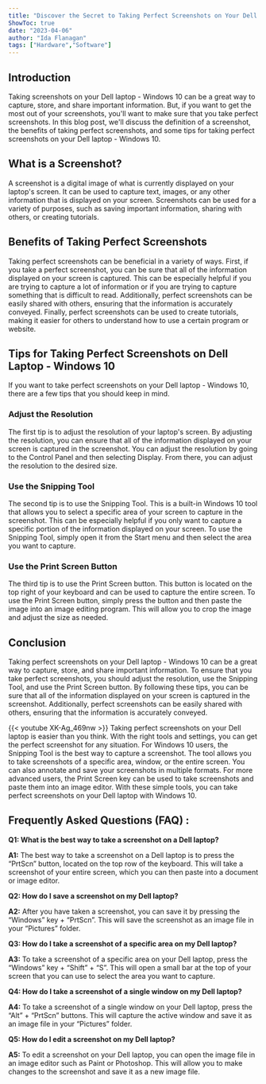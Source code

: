 ```yaml
---
title: "Discover the Secret to Taking Perfect Screenshots on Your Dell Laptop - Windows 10"
ShowToc: true 
date: "2023-04-06"
author: "Ida Flanagan" 
tags: ["Hardware","Software"]
---
```

## Introduction

Taking screenshots on your Dell laptop - Windows 10 can be a great way to capture, store, and share important information. But, if you want to get the most out of your screenshots, you'll want to make sure that you take perfect screenshots. In this blog post, we'll discuss the definition of a screenshot, the benefits of taking perfect screenshots, and some tips for taking perfect screenshots on your Dell laptop - Windows 10.

## What is a Screenshot?

A screenshot is a digital image of what is currently displayed on your laptop's screen. It can be used to capture text, images, or any other information that is displayed on your screen. Screenshots can be used for a variety of purposes, such as saving important information, sharing with others, or creating tutorials.

## Benefits of Taking Perfect Screenshots

Taking perfect screenshots can be beneficial in a variety of ways. First, if you take a perfect screenshot, you can be sure that all of the information displayed on your screen is captured. This can be especially helpful if you are trying to capture a lot of information or if you are trying to capture something that is difficult to read. Additionally, perfect screenshots can be easily shared with others, ensuring that the information is accurately conveyed. Finally, perfect screenshots can be used to create tutorials, making it easier for others to understand how to use a certain program or website.

## Tips for Taking Perfect Screenshots on Dell Laptop - Windows 10

If you want to take perfect screenshots on your Dell laptop - Windows 10, there are a few tips that you should keep in mind.

### Adjust the Resolution

The first tip is to adjust the resolution of your laptop's screen. By adjusting the resolution, you can ensure that all of the information displayed on your screen is captured in the screenshot. You can adjust the resolution by going to the Control Panel and then selecting Display. From there, you can adjust the resolution to the desired size.

### Use the Snipping Tool

The second tip is to use the Snipping Tool. This is a built-in Windows 10 tool that allows you to select a specific area of your screen to capture in the screenshot. This can be especially helpful if you only want to capture a specific portion of the information displayed on your screen. To use the Snipping Tool, simply open it from the Start menu and then select the area you want to capture.

### Use the Print Screen Button

The third tip is to use the Print Screen button. This button is located on the top right of your keyboard and can be used to capture the entire screen. To use the Print Screen button, simply press the button and then paste the image into an image editing program. This will allow you to crop the image and adjust the size as needed.

## Conclusion

Taking perfect screenshots on your Dell laptop - Windows 10 can be a great way to capture, store, and share important information. To ensure that you take perfect screenshots, you should adjust the resolution, use the Snipping Tool, and use the Print Screen button. By following these tips, you can be sure that all of the information displayed on your screen is captured in the screenshot. Additionally, perfect screenshots can be easily shared with others, ensuring that the information is accurately conveyed.

{{< youtube XK-Ag_469nw >}} 
Taking perfect screenshots on your Dell laptop is easier than you think. With the right tools and settings, you can get the perfect screenshot for any situation. For Windows 10 users, the Snipping Tool is the best way to capture a screenshot. The tool allows you to take screenshots of a specific area, window, or the entire screen. You can also annotate and save your screenshots in multiple formats. For more advanced users, the Print Screen key can be used to take screenshots and paste them into an image editor. With these simple tools, you can take perfect screenshots on your Dell laptop with Windows 10.

## Frequently Asked Questions (FAQ) :
**Q1: What is the best way to take a screenshot on a Dell laptop?**

**A1:** The best way to take a screenshot on a Dell laptop is to press the “PrtScn” button, located on the top row of the keyboard. This will take a screenshot of your entire screen, which you can then paste into a document or image editor.

**Q2: How do I save a screenshot on my Dell laptop?**

**A2:** After you have taken a screenshot, you can save it by pressing the “Windows” key + “PrtScn”. This will save the screenshot as an image file in your “Pictures” folder.

**Q3: How do I take a screenshot of a specific area on my Dell laptop?**

**A3:** To take a screenshot of a specific area on your Dell laptop, press the “Windows” key + “Shift” + “S”. This will open a small bar at the top of your screen that you can use to select the area you want to capture.

**Q4: How do I take a screenshot of a single window on my Dell laptop?**

**A4:** To take a screenshot of a single window on your Dell laptop, press the “Alt” + “PrtScn” buttons. This will capture the active window and save it as an image file in your “Pictures” folder.

**Q5: How do I edit a screenshot on my Dell laptop?**

**A5:** To edit a screenshot on your Dell laptop, you can open the image file in an image editor such as Paint or Photoshop. This will allow you to make changes to the screenshot and save it as a new image file.




